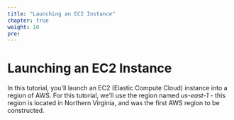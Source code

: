 ```yaml
---
title: "Launching an EC2 Instance"
chapter: true
weight: 10
pre: 
---
```


# Launching an EC2 Instance

In this tutorial, you'll launch an EC2 (Elastic Compute Cloud) instance into a region of AWS.
For this tutorial, we'll use the region named _us-east-1_ - this region is located in Northern Virginia, and was
the first AWS region to be constructed. 